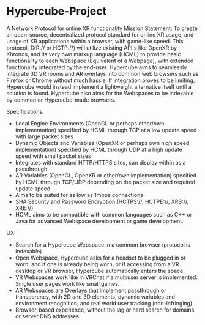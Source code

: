 # Hypercube-Project
A Network Protocol for online XR functionality
Mission Statement: To create an open-source, decentralized protocol standard for 
online XR usage, and usage of XR applications within a browser, with game-like
speed. This protocol, (XR:// or HCTP://) will utilize existing API's like OpenXR
​by Khronos, and its very own markup language (HCML) to provide basic functionality
​to each Webspace (Equivalent of a Webpage), with extended functionality integrated
by the end-user. Hypercube aims to seamlessly integrate 3D VR rooms and AR
overlays into common web browsers such as Firefox or Chrome without much hassle.
If integration proves to be limiting, Hypercube would instead implement a
lightweight alternative itself until a solution is found. Hypercube also aims for
the Webspaces to be indexable by common or Hypercube-made browsers.

Specifications:
- Local Engine Environments (OpenGL or perhaps other/own implementation) specified
  by HCML through TCP at a low update speed with large packet sizes
- Dynamic Objects and Variables (OpenXR or perhaps own high speed implementation)
  specified by HCML through UDP at a high update speed with small packet sizes
- Integrates with standard HTTP/HTTPS sites, can display within as a passthrough
- AR Variables (OpenGL, OpenXR or other/own implementation) specified by HCML
  through TCP/UDP depending on the packet size and required update speed
- Aims to be suited for as low as 1mbps connections
- SHA Security and Password Encryption (HCTPS://, HCTPE://, XRS://, XRE://)
- HCML aims to be compatible with common languages such as C++ or Java for
  advanced Webspace development or game development. 

UX:
- Search for a Hypercube Webspace in a common browser (protocol is indexable)
- Open Webspace, Hypercube asks for a headset to be plugged in or worn, and if
  one is already being worn, or if accessing from a VR desktop or VR browser,
  Hypercube automatically enters the space.
- VR Webspaces work like in VRChat if a multiuser server is implemented. Single
  user pages work like small games.
- AR Webspaces are Overlays that implement passthrough or transparency, with
  2D and 3D elements, dynamic variables and environment recognition, and real
  world user tracking (non-infringing).
- Browser-based experience, without the lag or hard search for domains or
  server DNS addresses.
